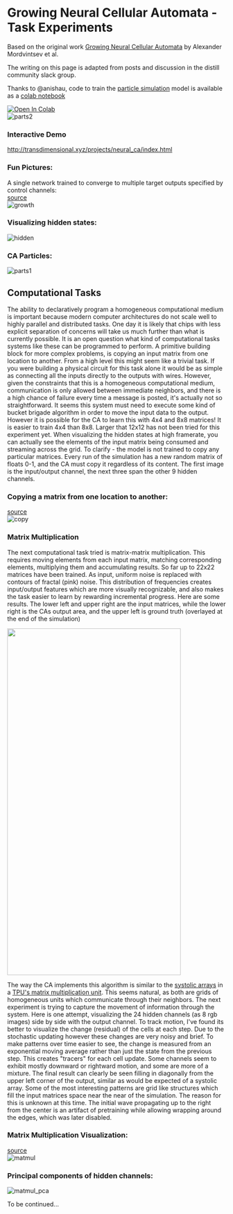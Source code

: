 # Growing Neural Cellular Automata - Task Experiments  


Based on the original work [Growing Neural Cellular Automata](https://distill.pub/2020/growing-ca/) by Alexander Mordvintsev et al. 
  
The writing on this page is adapted from posts and discussion in the distill community slack group.  


Thanks to @anishau, code to train the [particle simulation](http://transdimensional.xyz/projects/neural_ca/index.html) model is available as a [colab notebook](https://colab.research.google.com/drive/1XaNCLrVyp5JYXgP_glWExSUyhbV8OaWb?usp=sharing)

[![Open In Colab](https://colab.research.google.com/assets/colab-badge.svg)](https://colab.research.google.com/drive/1XaNCLrVyp5JYXgP_glWExSUyhbV8OaWb?usp=sharing)  
![parts2](https://i.imgur.com/Y6lggxE.gif)    

### Interactive Demo
http://transdimensional.xyz/projects/neural_ca/index.html  


### Fun Pictures:
A single network trained to converge to multiple target outputs specified by control channels:  
[source](CA_Basic/basic_large.py)  
![growth](https://i.imgur.com/vjrqwF2.gif)
  
### Visualizing hidden states:    
  
![hidden](https://i.imgur.com/2ApfNM3.gif)  


### CA Particles:  
![parts1](https://i.imgur.com/BD4vR9v.gif)  


## Computational Tasks  

The ability to declaratively program a homogeneous computational medium is important because modern computer architectures do not scale well to highly parallel and distributed tasks. One day it is likely that chips with less explicit separation of concerns will take us much further than what is currently possible.
It is an open question what kind of computational tasks systems like these can be programmed to perform. A primitive building block for more complex problems, is copying an input matrix from one location to another. From a high level this might seem like a trivial task. If you were building a physical circuit for this task alone it would be as simple as connecting all the inputs directly to the outputs with wires. However, given the constraints that this is a homogeneous computational medium, communication is only allowed between immediate neighbors, and there is a high chance of failure every time a message is posted, it's actually not so straightforward. It seems this system must need to execute some kind of bucket brigade algorithm in order to move the input data to the output.
However it is possible for the CA to learn this with 4x4 and 8x8 matrices! It is easier to train 4x4 than 8x8. Larger that 12x12 has not been tried for this experiment yet. When visualizing the hidden states at high framerate, you can actually see the elements of the input matrix being consumed and streaming across the grid.
To clarify - the model is not trained to copy any particular matrices. Every run of the simulation has a new random matrix of floats 0-1, and the CA must copy it regardless of its content. The first image is the input/output channel, the next three span the other 9 hidden channels.  
  
### Copying a matrix from one location to another:  
[source](CA_tasks/CA_tasks_copy_1.py)  
![copy](https://i.imgur.com/oHirFid.gif)

### Matrix Multiplication
The next computational task tried is matrix-matrix multiplication. This requires moving elements from each input matrix, matching corresponding elements, multiplying them and accumulating results. So far up to 22x22 matrices have been trained. As input, uniform noise is replaced with contours of fractal (pink) noise. This distribution of frequencies creates input/output features which are more visually recognizable, and also makes the task easier to learn by rewarding incremental progress.
Here are some results. The lower left and upper right are the input matrices, while the lower right is the CAs output area, and the upper left is ground truth (overlayed at the end of the simulation)

<img src="https://i.imgur.com/dd9BVEq.png" width="400" height="800">

The way the CA implements this algorithm is similar to the [systolic arrays](https://en.wikipedia.org/wiki/Systolic_array) in a [TPU's matrix multiplication unit](https://medium.com/@CPLu/should-we-all-embrace-systolic-array-df3830f193dc). This seems natural, as both are grids of homogeneous units which communicate through their neighbors.
The next experiment is trying to capture the movement of information through the system. Here is one attempt, visualizing the 24 hidden channels (as 8 rgb images) side by side with the output channel. To track motion, I've found its better to visualize the change (residual) of the cells at each step. Due to the stochastic updating however these changes are very noisy and brief. To make patterns over time easier to see, the change is measured from an exponential moving average rather than just the state from the previous step. This creates "tracers" for each cell update. Some channels seem to exhibit mostly downward or rightward motion, and some are more of a mixture. The final result can clearly be seen filling in diagonally from the upper left corner of the output, similar as would be expected of a systolic array. Some of the most interesting patterns are grid like structures which fill the input matrices space near the near of the simulation. The reason for this is unknown at this time. The initial wave propagating up to the right from the center is an artifact of pretraining while allowing wrapping around the edges, which was later disabled. 

### Matrix Multiplication Visualization:  
[source](CA_tasks/CA_tasks_matmul.py)  
![matmul](https://i.imgur.com/3CD5IX7.gif)  
  
### Principal components of hidden channels:
![matmul_pca](https://i.imgur.com/o9U0IWY.gif)  
     
To be continued...
